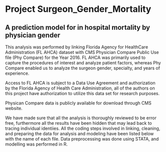 # Project Surgeon_Gender_Mortality
## A prediction model for in hospital mortality by physician gender

This analysis was performed by linking Florida Agency for HealthCare Administration (FL AHCA) dataset with CMS Physician Compare Public Use file (Phy Compare) for the Year 2016. FL AHCA was primarily used to capture the procedures of interest and analyze patient factors, whereas Phy Compare enabled us to analyze the surgeon gender, specialty, and years of experience.  

Access to FL AHCA is subject to a Data Use Agreement and authorization by the Florida Agency of Health Care Administration, all of the authors on this project have authorization to utilize this data set for research purposes.    

Physican Compare data is publicly available for download through CMS website. 

We have made sure that all the analysis is thoroughly reviewed to be error free, furthermore all the results have been hidden that may lead back to tracing individual identiies.
All the coding steps involved in linking, cleaning, and preparing the data for analysis and modeling have been listed below with the name of each file. Data preprocessing was done using STATA, and modelling was performed in R. 
